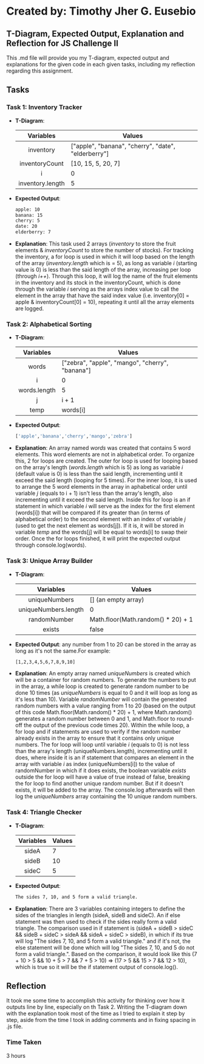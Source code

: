 # Created by: **Timothy Jher G. Eusebio**
## T-Diagram, Expected Output, Explanation and Reflection for JS Challenge II

This .md file will provide you my T-diagram, expected output and explanations for the given code in each given tasks, including my reflection regarding this assignment.

## Tasks
### Task 1: Inventory Tracker

- **T-Diagram**:

    |   Variables      |                       Values                        |
    | :--------------: | --------------------------------------------------- |
    | inventory        | ["apple", "banana", "cherry", "date", "elderberry"] |
    | inventoryCount   | [10, 15, 5, 20, 7]                                  |
    | i                | 0                                                   |
    | inventory.length | 5                                                   |

- **Expected Output**:
    ```bash
    apple: 10
    banana: 15
    cherry: 5
    date: 20
    elderberry: 7

- **Explanation**: This task used 2 arrays (*inventory* to store the fruit elements & *inventoryCount* to store the number of stocks). For tracking the inventory, a for loop is used in which it will loop based on the length of the array (*inventory.length* which is = 5), as long as variable *i* (starting value is 0) is less than the said length of the array, increasing per loop (through *i++*). Through this loop, it will log the name of the fruit elements in the inventory and its stock in the inventoryCount, which is done through the variable *i* serving as the arrays index value to call the element in the array that have the said index value (i.e. inventory[0] = apple & inventoryCount[0] = 10), repeating it until all the array elements are logged. 


### Task 2: Alphabetical Sorting

- **T-Diagram**:

    |   Variables      |                       Values                        |
    | :--------------: | --------------------------------------------------- |
    | words            | ["zebra", "apple", "mango", "cherry", "banana"]     |
    | i                | 0                                                   |
    | words.length     | 5                                                   |
    | j                | i + 1                                               |
    | temp             | words[i]                                            |


- **Expected Output**:
    ```bash
    ['apple','banana','cherry','mango','zebra']

- **Explanation**: An array named *words* was created that contains 5 word elements. This word elements are not in alphabetical order. To organize this, 2 for loops are created. The outer for loop is used for looping based on the array's length (*words.length* which is 5) as long as variable *i* (default value is 0) is less than the said length, incrementing until it exceed  the said length (looping for 5 times). For the inner loop, it is used to arrange the 5 word elements in the array in aphabetical order until variable *j* (equals to i + 1) isn't less than the array's length, also incrementing until it exceed the said length. Inside this for loop is an if statement in which variable *i* will serve as the index for the first element (words[i]) that will be compared if its greater than (in terms of alphabetical order) to the second element with an index of variable *j* (used to get the next element as words[j]). If it is, it will be stored in variable *temp* and the words[j] will be equal to words[i] to swap their order. Once the for loops finished, it will print the expected output through console.log(words).


### Task 3: Unique Array Builder

- **T-Diagram**:

    |      Variables       |                      Values                         |
    | :------------------: | --------------------------------------------------- |
    | uniqueNumbers        | [] (an empty array)                                 |
    | uniqueNumbers.length | 0                                                   |
    | randomNumber         | Math.floor(Math.random() * 20) + 1                  |
    | exists               | false                                               |


- **Expected Output**: any number from 1 to 20 can be stored in the array as long as it's not the same.For example:
    ```bash
    [1,2,3,4,5,6,7,8,9,10]

- **Explanation**: An empty array named *uniqueNumbers* is created which will be a container for random numbers. To generate the numbers to put in the array, a while loop is created to generate random number to be done 10 times (as *uniqueNumbers* is equal to 0 and it will loop as long as it's less than 10). Variable *randomNumber* will contain the generated random numbers with a value ranging from 1 to 20 (based on the output of this code Math.floor(Math.random() * 20) + 1, where Math.random() generates a random number between 0 and 1, and Math.floor to round-off the output of the previous code times 20). Within the while loop, a for loop and if statements are used to verify if the random number already exists in the array to ensure that it contains only unique numbers. The for loop will loop until variable *i* (equals to 0) is not less than the array's length (uniqueNumbers.length), incrementing until it does, where inside it is an if statement that compares an element in the array with variable *i* as index (uniqueNumbers[i]) to the value of randomNumber in which if it does exists, the boolean variable *exists* outside the for loop will have a value of true instead of false, breaking the for loop to find another unique random number. But if it doesn't exists, it will be added to the array. The console.log afterwards will then log the *uniqueNumbers* array containing the 10 unique random numbers.


### Task 4: Triangle Checker

- **T-Diagram**:

    |      Variables       |                      Values                         |
    | :------------------: | --------------------------------------------------- |
    | sideA                | 7                                                   |
    | sideB                | 10                                                  |
    | sideC                | 5                                                   |


- **Expected Output**: 
    ```bash
    The sides 7, 10, and 5 form a valid triangle.

- **Explanation**: There are 3 variables containing integers to define the sides of the triangles in length (sideA, sideB and sideC). An if else statement was then used to check if the sides really form a valid triangle. The comparison used in if statement is (sideA + sideB > sideC && sideB + sideC > sideA && sideA + sideC > sideB), in which if its true will log "The sides 7, 10, and 5 form a valid triangle." and if it's not, the else statement will be done which will log "The sides 7, 10, and 5 do not form a valid triangle.". Based on the comparison, it would look like this (7 + 10 > 5 && 10 + 5 > 7 && 7 + 5 > 10) => (17 > 5 && 15 > 7 && 12 > 10), which is true so it will be the if statement output of console.log().


## Reflection
It took me some time to accomplish this activity for thinking over how it outputs line by line, especially on th Task 2. Writing the T-diagram down with the explanation took most of the time as I tried to explain it step by step, aside from the time I took in adding comments and in fixing spacing in .js file.

### Time Taken
3 hours 
